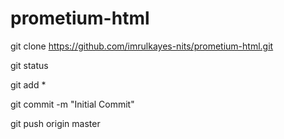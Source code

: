 # prometium-html

git clone https://github.com/imrulkayes-nits/prometium-html.git

git status

git add *

git commit -m "Initial Commit"

git push origin master
